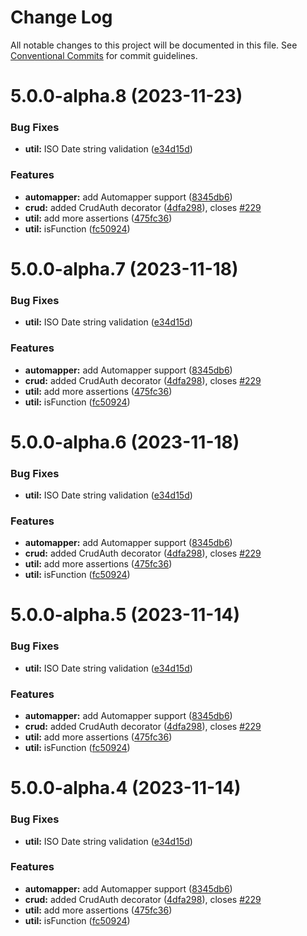 # Change Log

All notable changes to this project will be documented in this file.
See [Conventional Commits](https://conventionalcommits.org) for commit guidelines.

# 5.0.0-alpha.8 (2023-11-23)


### Bug Fixes

* **util:** ISO Date string validation ([e34d15d](https://github.com/indigolabsslo/crud-automapper/commit/e34d15d64282dc492eedd4e228f4ec1a50683d94))


### Features

* **automapper:** add Automapper support ([8345db6](https://github.com/indigolabsslo/crud-automapper/commit/8345db6ee4cbce54438a9219e1057e8d27c33021))
* **crud:** added CrudAuth decorator ([4dfa298](https://github.com/indigolabsslo/crud-automapper/commit/4dfa2987a7e0e78b13facd778ee72aa374ed156f)), closes [#229](https://github.com/indigolabsslo/crud-automapper/issues/229)
* **util:** add more assertions ([475fc36](https://github.com/indigolabsslo/crud-automapper/commit/475fc369431336656356f033dcc24b95a75859c0))
* **util:** isFunction ([fc50924](https://github.com/indigolabsslo/crud-automapper/commit/fc50924f11e42cb3446e5b70b27894b72de5198a))





# 5.0.0-alpha.7 (2023-11-18)


### Bug Fixes

* **util:** ISO Date string validation ([e34d15d](https://github.com/indigolabsslo/crud-automapper/commit/e34d15d64282dc492eedd4e228f4ec1a50683d94))


### Features

* **automapper:** add Automapper support ([8345db6](https://github.com/indigolabsslo/crud-automapper/commit/8345db6ee4cbce54438a9219e1057e8d27c33021))
* **crud:** added CrudAuth decorator ([4dfa298](https://github.com/indigolabsslo/crud-automapper/commit/4dfa2987a7e0e78b13facd778ee72aa374ed156f)), closes [#229](https://github.com/indigolabsslo/crud-automapper/issues/229)
* **util:** add more assertions ([475fc36](https://github.com/indigolabsslo/crud-automapper/commit/475fc369431336656356f033dcc24b95a75859c0))
* **util:** isFunction ([fc50924](https://github.com/indigolabsslo/crud-automapper/commit/fc50924f11e42cb3446e5b70b27894b72de5198a))





# 5.0.0-alpha.6 (2023-11-18)


### Bug Fixes

* **util:** ISO Date string validation ([e34d15d](https://github.com/indigolabsslo/crud-automapper/commit/e34d15d64282dc492eedd4e228f4ec1a50683d94))


### Features

* **automapper:** add Automapper support ([8345db6](https://github.com/indigolabsslo/crud-automapper/commit/8345db6ee4cbce54438a9219e1057e8d27c33021))
* **crud:** added CrudAuth decorator ([4dfa298](https://github.com/indigolabsslo/crud-automapper/commit/4dfa2987a7e0e78b13facd778ee72aa374ed156f)), closes [#229](https://github.com/indigolabsslo/crud-automapper/issues/229)
* **util:** add more assertions ([475fc36](https://github.com/indigolabsslo/crud-automapper/commit/475fc369431336656356f033dcc24b95a75859c0))
* **util:** isFunction ([fc50924](https://github.com/indigolabsslo/crud-automapper/commit/fc50924f11e42cb3446e5b70b27894b72de5198a))





# 5.0.0-alpha.5 (2023-11-14)


### Bug Fixes

* **util:** ISO Date string validation ([e34d15d](https://github.com/indigolabsslo/crud-automapper/commit/e34d15d64282dc492eedd4e228f4ec1a50683d94))


### Features

* **automapper:** add Automapper support ([8345db6](https://github.com/indigolabsslo/crud-automapper/commit/8345db6ee4cbce54438a9219e1057e8d27c33021))
* **crud:** added CrudAuth decorator ([4dfa298](https://github.com/indigolabsslo/crud-automapper/commit/4dfa2987a7e0e78b13facd778ee72aa374ed156f)), closes [#229](https://github.com/indigolabsslo/crud-automapper/issues/229)
* **util:** add more assertions ([475fc36](https://github.com/indigolabsslo/crud-automapper/commit/475fc369431336656356f033dcc24b95a75859c0))
* **util:** isFunction ([fc50924](https://github.com/indigolabsslo/crud-automapper/commit/fc50924f11e42cb3446e5b70b27894b72de5198a))





# 5.0.0-alpha.4 (2023-11-14)


### Bug Fixes

* **util:** ISO Date string validation ([e34d15d](https://github.com/indigolabsslo/crud-automapper/commit/e34d15d64282dc492eedd4e228f4ec1a50683d94))


### Features

* **automapper:** add Automapper support ([8345db6](https://github.com/indigolabsslo/crud-automapper/commit/8345db6ee4cbce54438a9219e1057e8d27c33021))
* **crud:** added CrudAuth decorator ([4dfa298](https://github.com/indigolabsslo/crud-automapper/commit/4dfa2987a7e0e78b13facd778ee72aa374ed156f)), closes [#229](https://github.com/indigolabsslo/crud-automapper/issues/229)
* **util:** add more assertions ([475fc36](https://github.com/indigolabsslo/crud-automapper/commit/475fc369431336656356f033dcc24b95a75859c0))
* **util:** isFunction ([fc50924](https://github.com/indigolabsslo/crud-automapper/commit/fc50924f11e42cb3446e5b70b27894b72de5198a))
